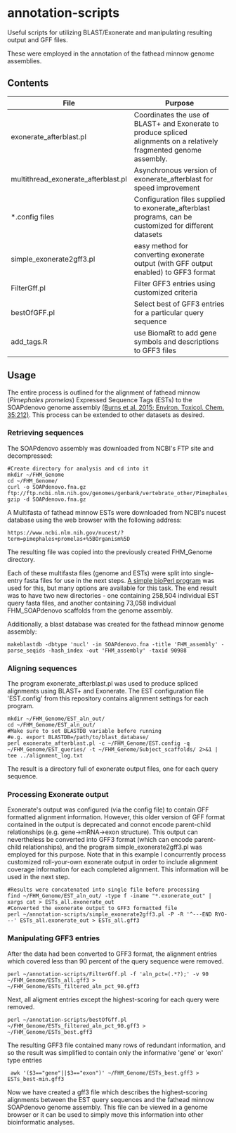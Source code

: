 # annotation-scripts
Useful scripts for utilizing BLAST/Exonerate and manipulating resulting output and GFF files.

These were employed in the annotation of the fathead minnow genome assemblies.

## Contents
File | Purpose
---- | ----
exonerate_afterblast.pl | Coordinates the use of BLAST+ and Exonerate to produce spliced alignments on a relatively fragmented genome assembly.
multithread_exonerate_afterblast.pl | Asynchronous version of exonerate_afterblast for speed improvement
\*.config files | Configuration files supplied to exonerate_afterblast programs, can be customized for different datasets
simple_exonerate2gff3.pl | easy method for converting exonerate output (with GFF output enabled) to GFF3 format
FilterGff.pl | Filter GFF3 entries using customized criteria
bestOfGFF.pl | Select best of GFF3 entries for a particular query sequence
add_tags.R | use BiomaRt to add gene symbols and descriptions to GFF3 files


## Usage
The entire process is outlined for the alignment of fathead minnow (*Pimephales promelas*) Expressed Sequence Tags (ESTs) to the SOAPdenovo genome assembly [(Burns et al. 2015; Environ. Toxicol. Chem. 35:212)][1]. This process can be extended to other datasets as desired.

### Retrieving sequences

The SOAPdenovo assembly was downloaded from NCBI's FTP site and decompressed:

    #Create directory for analysis and cd into it
    mkdir ~/FHM_Genome
    cd ~/FHM_Genome/
    curl -o SOAPdenovo.fna.gz ftp://ftp.ncbi.nlm.nih.gov/genomes/genbank/vertebrate_other/Pimephales_promelas/all_assembly_versions/GCA_000700825.1_FHM_SOAPdenovo/GCA_000700825.1_FHM_SOAPdenovo_genomic.fna.gz
    gzip -d SOAPdenovo.fna.gz

A Multifasta of fathead minnow ESTs were downloaded from NCBI's nucest database using the web browser with the following address:

    https://www.ncbi.nlm.nih.gov/nucest/?term=pimephales+promelas+%5BOrganism%5D

The resulting file was copied into the previously created FHM_Genome directory.

Each of these multifasta files (genome and ESTs) were split into single-entry fasta files for use in the next steps. [A simple bioPerl program][2] was used for this, but many options are available for this task. The end result was to have two new directories - one containing 258,504 individual EST query fasta files, and another containing 73,058 individual FHM_SOAPdenovo scaffolds from the genome assembly.

Additionally, a blast database was created for the fathead minnow genome assembly:

    makeblastdb -dbtype 'nucl' -in SOAPdenovo.fna -title 'FHM_assembly' -parse_seqids -hash_index -out 'FHM_assembly' -taxid 90988

### Aligning sequences

The program exonerate_afterblast.pl was used to produce spliced alignments using BLAST+ and Exonerate. The EST configuration file 'EST.config' from this repository contains alignment settings for each program.

    mkdir ~/FHM_Genome/EST_aln_out/
    cd ~/FHM_Genome/EST_aln_out/
    #Make sure to set BLASTDB variable before running
    #e.g. export BLASTDB=/path/to/blast_database/
    perl exonerate_afterblast.pl -c ~/FHM_Genome/EST.config -q ~/FHM_Genome/EST_queries/ -t ~/FHM_Genome/Subject_scaffolds/ 2>&1 | tee ../alignment_log.txt

The result is a directory full of exonerate output files, one for each query sequence.

### Processing Exonerate output

Exonerate's output was configured (via the config file) to contain GFF formatted alignment information. However, this older version of GFF format contained in the output is deprecated and connot encode parent-child relationships (e.g. gene->mRNA->exon structure). This output can nevertheless be converted into GFF3 format (which can encode parent-child relationships), and the program simple_exonerate2gff3.pl was employed for this purpose. Note that in this example I concurrently process customized roll-your-own exonerate output in order to include alignment coverage information for each completed alignment. This information will be used in the next step.

    #Results were concatenated into single file before processing
    find ~/FHM_Genome/EST_aln_out/ -type f -iname "*.exonerate_out" | xargs cat > ESTs_all.exonerate_out
    #Converted the exonerate output to GFF3 formatted file
    perl ~/annotation-scripts/simple_exonerate2gff3.pl -P -R '^---END RYO---' ESTs_all.exonerate_out > ESTs_all.gff3

### Manipulating GFF3 entries

After the data had been converted to GFF3 format, the alignment entries which covered less than 90 percent of the query sequence were removed.

    perl ~/annotation-scripts/FilterGff.pl -f 'aln_pct=(.*?);' -v 90 ~/FHM_Genome/ESTs_all.gff3 > ~/FHM_Genome/ESTs_filtered_aln_pct_90.gff3

Next, all aligment entries except the highest-scoring for each query were removed.

    perl ~/annotation-scripts/bestOfGff.pl ~/FHM_Genome/ESTs_filtered_aln_pct_90.gff3 > ~/FHM_Genome/ESTs_best.gff3

The resulting GFF3 file contained many rows of redundant information, and so the result was simplified to contain only the informative 'gene' or 'exon' type entries

     awk '($3=="gene"||$3=="exon")' ~/FHM_Genome/ESTs_best.gff3 > ESTs_best-min.gff3

Now we have created a gff3 file which describes the highest-scoring alignments between the EST query sequences and the fathead minnow SOAPdenovo genome assembly. This file can be viewed in a genome browser or it can be used to simply move this information into other bioinformatic analyses.

[1]: https://www.ncbi.nlm.nih.gov/pubmed/26513338
[2]: http://www.perlmonks.org/?node_id=767502
